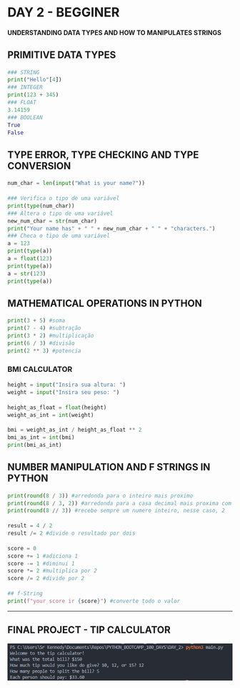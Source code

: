 # DAY 2 - BEGGINER
#### UNDERSTANDING DATA TYPES AND HOW TO MANIPULATES STRINGS

## PRIMITIVE DATA TYPES

```python
### STRING
print("Hello"[4])
### INTEGER
print(123 + 345)
### FLOAT
3.14159
### BOOLEAN
True
False
```

## TYPE ERROR, TYPE CHECKING AND TYPE CONVERSION

```python
num_char = len(input("What is your name?"))

### Verifica o tipo de uma variável
print(type(num_char))
### Altera o tipo de uma variável
new_num_char = str(num_char)
print("Your name has" + " " + new_num_char + " " + "characters.")
### Checa o tipo de uma variável
a = 123
print(type(a))
a = float(123)
print(type(a))
a = str(123)
print(type(a))
```

## MATHEMATICAL OPERATIONS IN PYTHON

```python
print(3 + 5) #soma
print(7 - 4) #subtração
print(3 * 2) #multiplicação
print(6 / 3) #divisão
print(2 ** 3) #potencia
```

### BMI CALCULATOR

```python
height = input("Insira sua altura: ")
weight = input("Insira seu peso: ")

height_as_float = float(height)
weight_as_int = int(weight)

bmi = weight_as_int / height_as_float ** 2
bmi_as_int = int(bmi)
print(bmi_as_int)
```

## NUMBER MANIPULATION AND F STRINGS IN PYTHON

```python
print(round(8 / 3)) #arredonda para o inteiro mais proximo
print(round(8 / 3, 2)) #arredonda para a casa decimal mais proxima com 2 numeros após o ponto
print(round(8 // 3)) #recebe sempre um numero inteiro, nesse caso, 2

result = 4 / 2
result /= 2 #divide o resultado por dois

score = 0
score += 1 #adiciona 1
score -= 1 #diminui 1
score *= 2 #multiplica por 2
score /= 2 #divide por 2

## f-String
print(f"your score ir {score}") #converte todo o valor
```

---

## FINAL PROJECT - TIP CALCULATOR
<img src = DAY_2.png>